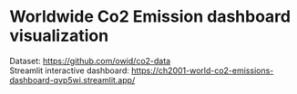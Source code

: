 # Worldwide Co2 Emission dashboard visualization
Dataset: https://github.com/owid/co2-data <br> 
Streamlit interactive dashboard: https://ch2001-world-co2-emissions-dashboard-qvp5wi.streamlit.app/
